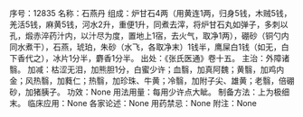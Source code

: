 序号：12835
名称：石燕丹
组成：炉甘石4两（用黄连1两，归身5钱，木贼5钱，羌活5钱，麻黄5钱，河水2升，重便1升，同煮去滓，将炉甘石丸如弹子，多刺以孔，煅赤淬药汁内，以汁尽为度，置地上1宿，去火气，取净1两），硼砂（铜勺内同水煮干），石燕，琥珀，朱砂（水飞，各取净末）1钱半，鹰屎白1钱（如无，白下香代之），冰片1分半，麝香1分半。
出处：《张氏医通》卷十五。
主治：外障诸翳。
加减：枯涩无泪，加熊胆1分，白蜜少许；血翳，加真阿魏；黄翳，加鸡内金；风热翳，加蕤仁；热翳，加珍珠、牛黄；冷翳，加附子尖、雄黄；老翳，倍硼砂，加猪胰子。
功效：None
用法用量：每用少许点大眦。
制备方法：上为极细末。
临床应用：None
各家论述：None
用药禁忌：None
附注：None
